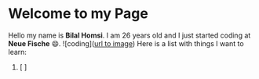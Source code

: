 # Welcome to my Page
Hello my name is **Bilal Homsi**. I am 26 years old and I just started coding at **Neue Fische** :smile:.
![coding]([url to image](https://media.tenor.com/GfSX-u7VGM4AAAAC/coding.gif))
Here is a list with things I want to learn:
1. [ ]
